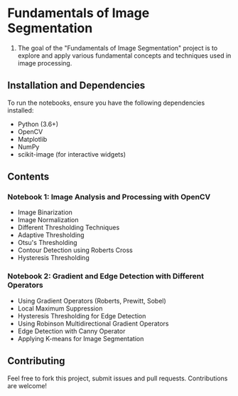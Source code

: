 # Fundamentals of Image Segmentation


1. The goal of the "Fundamentals of Image Segmentation" project is to explore and apply various fundamental concepts and techniques used in image processing.


## Installation and Dependencies
To run the notebooks, ensure you have the following dependencies installed:
- Python (3.6+)
- OpenCV
- Matplotlib
- NumPy
- scikit-image (for interactive widgets)


## Contents
### Notebook 1: Image Analysis and Processing with OpenCV

- Image Binarization
- Image Normalization
- Different Thresholding Techniques
- Adaptive Thresholding
- Otsu's Thresholding
- Contour Detection using Roberts Cross
- Hysteresis Thresholding

### Notebook 2: Gradient and Edge Detection with Different Operators
- Using Gradient Operators (Roberts, Prewitt, Sobel)
- Local Maximum Suppression
- Hysteresis Thresholding for Edge Detection
- Using Robinson Multidirectional Gradient Operators
- Edge Detection with Canny Operator
- Applying K-means for Image Segmentation




## Contributing

Feel free to fork this project, submit issues and pull requests. Contributions are welcome!




